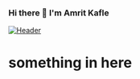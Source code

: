 ### Hi there 👋 I'm Amrit Kafle
[![Header](https://kaphleamrit.github.io/Kaphleamrit/IMG.png "Header")](https://some-url.dev/)
<h1>something in here </h1>
<img src = "

<!--
**Kaphleamrit/Kaphleamrit** is a ✨ _special_ ✨ repository because its `README.md` (this file) appears on your GitHub profile.

Here are some ideas to get you started:

- 🔭 I’m currently working on ...
- 🌱 I’m currently learning ...
- 👯 I’m looking to collaborate on ...
- 🤔 I’m looking for help with ...
- 💬 Ask me about ...
- 📫 How to reach me: ...
- 😄 Pronouns: ...
- ⚡ Fun fact: ...
-->
